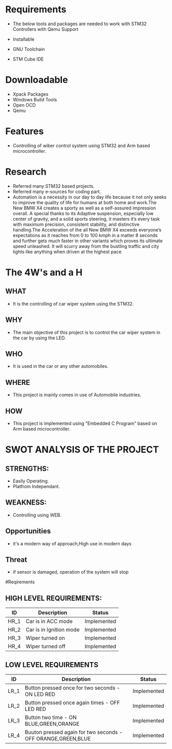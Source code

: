 # Requirements
* The below tools and packages are needed to work with STM32 Controllers with Qemu Support

* Installable
* GNU Toolchain
* STM Cube IDE

# Downloadable
* Xpack Packages
* Windows Build Tools
* Open OCD
* Qemu

# Features
* Controlling of wiber control system using STM32 and Arm based microcontroller.

# Research
* Referred many STM32 based projects.
* Referred many e-sources for coding part.
* Automation is a necessity in our day to day life because it not only seeks to improve the quality of life for humans at both home and work.The New BMW X4 creates a sporty as well as a self-assured impression overall. A special thanks to its Adaptive suspension, especially low center of gravity, and a solid sports steering, it masters it’s every task with maximum precision, consistent stability, and distinctive handling.The Acceleration of the all New BMW X4 exceeds everyone’s expectations as it reaches from 0 to 100 kmph in a matter 8 seconds and further gets much faster in other variants which proves its ultimate speed unleashed. It will scurry away from the bustling traffic and city lights like anything when driven at the highest pace

# The 4W's and a H
## WHAT
* It is the controlling of car wiper system using the STM32.
## WHY
* The main objective of this project is to control the car wiper system in the car by using the LED.
## WHO
* It is used in the car or any other automobiles.
## WHERE
* This project is mainly comes in use of Automobile industries.
## HOW
* This project is implemented using "Embedded C Program" based on Arm based microcontroller.

# SWOT ANALYSIS OF THE PROJECT
## STRENGTHS:
* Easily Operating.
* Platfrom Independant.
## WEAKNESS:
* Controlling using WEB.
## Opportunities
* it's a modern way of approach,High use in modern days
## Threat
* if sensor is damaged, operation of the system will stop

#Reqirements
## HIGH LEVEL REQUIREMENTS:
| ID | Description | Status |
| -- | ----------- | ------ |
| HR_1 | Car is in ACC mode | Implemented | 
| HR_2 | Car is in Ignition mode | Implemented |
| HR_3 | Wiper turned on | Implemented | 
| HR_4 | Wiper turned off | Implemented | 

## LOW LEVEL REQUIREMENTS
| ID | Description | Status |
| -- | ----------- | ------ |
| LR_1 | Button pressed once for two seconds - ON LED RED | Implemented |
| LR_2 | Button pressed once again times - OFF LED RED | Implemented |
| LR_3 | Button two time - ON BLUE,GREEN,ORANGE | Implemented |
| LR_4 | Buuton pressed again for two seconds - OFF ORANGE,GREEN,BLUE | Implemented |
